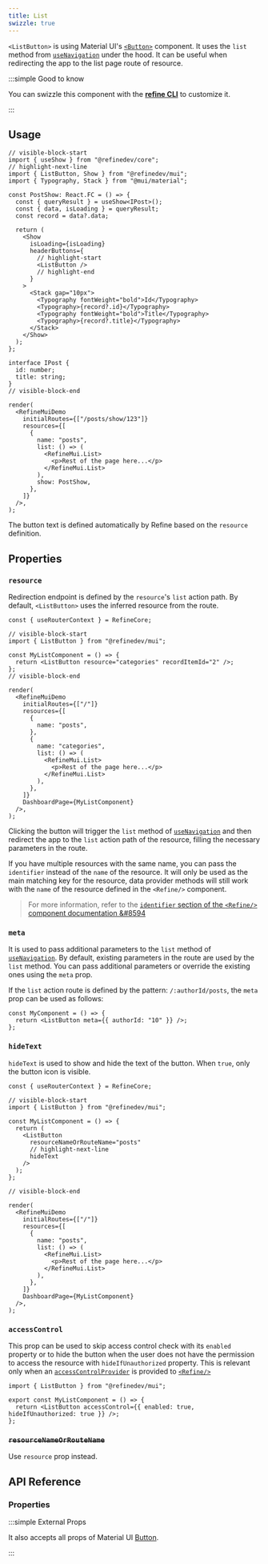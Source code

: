```yaml
---
title: List
swizzle: true
---
```


`<ListButton>` is using Material UI's [`<Button>`](https://ant.design/components/button/) component. It uses the `list` method from [`useNavigation`](/docs/core/hooks/navigation/use-navigation) under the hood. It can be useful when redirecting the app to the list page route of resource.

:::simple Good to know

You can swizzle this component with the [**refine CLI**](/docs/packages/list-of-packages) to customize it.

:::

## Usage

```tsx live url=http://localhost:3000/posts previewHeight=340px
// visible-block-start
import { useShow } from "@refinedev/core";
// highlight-next-line
import { ListButton, Show } from "@refinedev/mui";
import { Typography, Stack } from "@mui/material";

const PostShow: React.FC = () => {
  const { queryResult } = useShow<IPost>();
  const { data, isLoading } = queryResult;
  const record = data?.data;

  return (
    <Show
      isLoading={isLoading}
      headerButtons={
        // highlight-start
        <ListButton />
        // highlight-end
      }
    >
      <Stack gap="10px">
        <Typography fontWeight="bold">Id</Typography>
        <Typography>{record?.id}</Typography>
        <Typography fontWeight="bold">Title</Typography>
        <Typography>{record?.title}</Typography>
      </Stack>
    </Show>
  );
};

interface IPost {
  id: number;
  title: string;
}
// visible-block-end

render(
  <RefineMuiDemo
    initialRoutes={["/posts/show/123"]}
    resources={[
      {
        name: "posts",
        list: () => (
          <RefineMui.List>
            <p>Rest of the page here...</p>
          </RefineMui.List>
        ),
        show: PostShow,
      },
    ]}
  />,
);
```

The button text is defined automatically by Refine based on the `resource` definition.

## Properties

### `resource`

Redirection endpoint is defined by the `resource`'s `list` action path. By default, `<ListButton>` uses the inferred resource from the route.

```tsx live disableScroll previewHeight=120px
const { useRouterContext } = RefineCore;

// visible-block-start
import { ListButton } from "@refinedev/mui";

const MyListComponent = () => {
  return <ListButton resource="categories" recordItemId="2" />;
};
// visible-block-end

render(
  <RefineMuiDemo
    initialRoutes={["/"]}
    resources={[
      {
        name: "posts",
      },
      {
        name: "categories",
        list: () => (
          <RefineMui.List>
            <p>Rest of the page here...</p>
          </RefineMui.List>
        ),
      },
    ]}
    DashboardPage={MyListComponent}
  />,
);
```

Clicking the button will trigger the `list` method of [`useNavigation`](/docs/core/hooks/navigation/use-navigation) and then redirect the app to the `list` action path of the resource, filling the necessary parameters in the route.

If you have multiple resources with the same name, you can pass the `identifier` instead of the `name` of the resource. It will only be used as the main matching key for the resource, data provider methods will still work with the `name` of the resource defined in the `<Refine/>` component.

> For more information, refer to the [`identifier` section of the `<Refine/>` component documentation &#8594](/docs/core/refine-component#identifier)

### `meta`

It is used to pass additional parameters to the `list` method of [`useNavigation`](/docs/core/hooks/navigation/use-navigation). By default, existing parameters in the route are used by the `list` method. You can pass additional parameters or override the existing ones using the `meta` prop.

If the `list` action route is defined by the pattern: `/:authorId/posts`, the `meta` prop can be used as follows:

```tsx
const MyComponent = () => {
  return <ListButton meta={{ authorId: "10" }} />;
};
```

### `hideText`

`hideText` is used to show and hide the text of the button. When `true`, only the button icon is visible.

```tsx live disableScroll previewHeight=120px
const { useRouterContext } = RefineCore;

// visible-block-start
import { ListButton } from "@refinedev/mui";

const MyListComponent = () => {
  return (
    <ListButton
      resourceNameOrRouteName="posts"
      // highlight-next-line
      hideText
    />
  );
};

// visible-block-end

render(
  <RefineMuiDemo
    initialRoutes={["/"]}
    resources={[
      {
        name: "posts",
        list: () => (
          <RefineMui.List>
            <p>Rest of the page here...</p>
          </RefineMui.List>
        ),
      },
    ]}
    DashboardPage={MyListComponent}
  />,
);
```

### `accessControl`

This prop can be used to skip access control check with its `enabled` property or to hide the button when the user does not have the permission to access the resource with `hideIfUnauthorized` property. This is relevant only when an [`accessControlProvider`](/docs/core/providers/access-control-provider) is provided to [`<Refine/>`](/docs/core/refine-component)

```tsx
import { ListButton } from "@refinedev/mui";

export const MyListComponent = () => {
  return <ListButton accessControl={{ enabled: true, hideIfUnauthorized: true }} />;
};
```

### ~~`resourceNameOrRouteName`~~ <PropTag deprecated />

Use `resource` prop instead.

## API Reference

### Properties

<PropsTable module="@refinedev/mui/ListButton" />

:::simple External Props

It also accepts all props of Material UI [Button](https://mui.com/material-ui/api/button/).

:::
